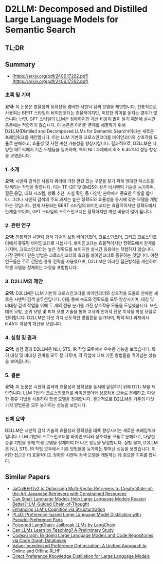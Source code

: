 # D2LLM: Decomposed and Distilled Large Language Models for Semantic Search
## TL;DR
## Summary
- [https://arxiv.org/pdf/2406.17262.pdf](https://arxiv.org/pdf/2406.17262.pdf)

### 초록 및 기여
**요약:** 이 논문은 효율성과 정확성을 겸비한 시맨틱 검색 모델을 제안합니다. 전통적으로 사용되는 BERT 스타일의 바이인코더는 효율적이지만, 미묘한 의미를 놓치는 경우가 많습니다. 반면, GPT 스타일의 LLM은 정확하지만 계산 비용이 많이 들기 때문에 실시간 응용에는 적합하지 않습니다. 이 논문은 이러한 문제를 해결하기 위해 D2LLM(Distilled and Decomposed LLMs for Semantic Search)이라는 새로운 프레임워크를 제안합니다. 이는 LLM 기반의 크로스인코더를 바이인코더와 상호작용 모듈로 분해하고, 효율성 및 사전 계산 가능성을 향상시킵니다. 결과적으로, D2LLM은 다양한 메트릭에서 기존 모델들을 능가하며, 특히 NLI 과제에서 최소 6.45%의 성능 향상을 보였습니다.

### 1. 소개
**요약:** 시맨틱 검색은 사용자 쿼리에 가장 관련 있는 구문을 찾기 위해 방대한 텍스트를 탐색하는 작업을 말합니다. 이는 TF-IDF 및 BM25와 같은 비시맨틱 기술을 능가하며, 질문 응답, 대화 시스템, 항목 추천, 사실 확인 등 다양한 분야에서 중요한 역할을 합니다. 그러나 시맨틱 검색의 주요 과제는 높은 정확도와 효율성을 동시에 갖춘 모델을 개발하는 것입니다. 현재 사용되는 BERT 스타일의 바이인코더는 효율적이지만 정확도에서 한계를 보이며, GPT 스타일의 크로스인코더는 정확하지만 계산 비용이 많이 듭니다.

### 2. 관련 연구
**요약:** 전통적인 시맨틱 검색 기술은 보통 바이인코더, 크로스인코더, 그리고 크로스인코더에서 증류된 바이인코더로 나뉩니다. 바이인코더는 효율적이지만 정확도에서 한계를 가지며, 크로스인코더는 높은 정확도를 보이지만 실시간 응용에는 적합하지 않습니다. 가장 관련이 깊은 방법은 크로스인코더의 효과를 바이인코더로 증류하는 것입니다. 이전 연구들은 주로 간단한 증류 전략을 사용했으며, D2LLM은 이러한 접근방식을 개선하여 학생 모델을 정제하는 과정을 포함합니다.

### 3. D2LLM의 제안
**요약:** D2LLM은 LLM 기반의 크로스인코더를 바이인코더와 상호작용 모듈로 분해한 새로운 시맨틱 검색 솔루션입니다. 이를 통해 속도와 정확도를 모두 향상시키며, 대칭 및 비대칭 검색 작업을 위해 두 개의 전용 분기를 가진 상호작용 모듈을 도입했습니다. 또한 대조 모방, 순위 모방 및 피처 모방 기술을 통해 교사의 언어적 전문 지식을 학생 모델로 전이합니다. D2LLM은 다섯 가지 선도적인 방법론을 능가하며, 특히 NLI 과제에서 6.45% 이상의 개선을 보입니다.

### 4. 실험 및 결과
**요약:** 실험 결과 D2LLM은 NLI, STS, IR 작업 모두에서 우수한 성능을 보였습니다. 특히 대칭 및 비대칭 관계를 모두 잘 다루며, 각 작업에 대해 기존 방법들을 뛰어넘는 성능을 보여줍니다.

### 5. 결론
**요약:** 이 논문은 시맨틱 검색의 효율성과 정확성을 동시에 달성하기 위해 D2LLM을 제안합니다. LLM 기반의 크로스인코더를 바이인코더와 상호작용 모듈로 분해하고, 다양한 증류 기법을 사용하여 학생 모델을 정제합니다. 결과적으로 D2LLM은 기존의 다섯 가지 방법론을 모두 능가하는 성능을 보입니다.

### 전체 요약
D2LLM은 시맨틱 검색 기술의 효율성과 정확성을 대폭 향상시키는 새로운 프레임워크입니다. LLM 기반의 크로스인코더를 바이인코더와 상호작용 모듈로 분해하고, 다양한 증류 기법을 통해 학생 모델을 정제하여 더 나은 성능을 달성합니다. 실험 결과, D2LLM은 NLI, STS, IR 작업 모두에서 기존 방법들을 능가하는 뛰어난 성능을 보였습니다. 이러한 접근은 더 효율적이고 정확한 시맨틱 검색 모델을 개발하는 데 중요한 기여를 합니다.

## Similar Papers
- [JaColBERTv2.5: Optimising Multi-Vector Retrievers to Create State-of-the-Art Japanese Retrievers with Constrained Resources](2407.20750.md)
- [Can Small Language Models Help Large Language Models Reason Better?: LM-Guided Chain-of-Thought](2404.03414.md)
- [Enhancing LLM's Cognition via Structurization](2407.16434.md)
- [PLaD: Preference-based Large Language Model Distillation with Pseudo-Preference Pairs](2406.02886.md)
- [Poisoned LangChain: Jailbreak LLMs by LangChain](2406.18122.md)
- [Can LLMs Learn by Teaching? A Preliminary Study](2406.14629.md)
- [CodexGraph: Bridging Large Language Models and Code Repositories via Code Graph Databases](2408.03910.md)
- [Value-Incentivized Preference Optimization: A Unified Approach to Online and Offline RLHF](2405.19320.md)
- [Direct Preference Knowledge Distillation for Large Language Models](2406.19774.md)
